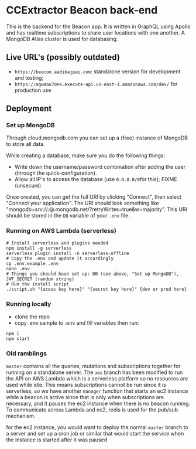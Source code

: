 # CCExtractor Beacon back-end

This is the backend for the Beacon app. It is written in GraphQL using Apollo and has realtime subscriptions to share user locations with one another. A MongoDB Atlas cluster is used for databasing.

## Live URL's (possibly outdated)

- `https://beacon.aadibajpai.com`: standalone version for development and testing;
- `https://agw4au70ek.execute-api.us-east-1.amazonaws.com/dev/` for production use

## Deployment

### Set up MongoDB

Through cloud.mongodb.com you can set up a (free) instance of MongoDB to store all data. 

While creating a database, make sure you do the following things:
- Write down the username/password combination after adding the user (through the quick-configuration).
- Allow all IP's to access the database (use `0.0.0.0/0`for this); FIXME (unsecure)

Once created, you can get the full URI by clicking "Connect", then select "Connect your application". The URI should look something like "mongodb+srv://<user>:<password>@<db-name>.mongodb.net/?retryWrites=true&w=majority". This URI should be stored in the `DB` variable of your `.env` file.

### Running on AWS Lambda (serverless)

```
# Install serverless and plugins needed
npm install -g serverless
serverless plugin install -n serverless-offline
# Copy the .env and update it accordingly
cp .env.example .env
nano .env
# Things you should have set up: DB (see above, "Set up MongoDB"), JWT_SECRET (random string)
# Run the install script
./script.sh "{acess key here}" "{secret key here}" {dev or prod here}
```

### Running locally

-   clone the repo
-   copy .env.sample to .env and fill variables then run:

```
npm i
npm start
```

### Old ramblings

`master` contains all the queries, mutations and subscriptions together for running on a standalone server. The `aws` branch has been modified to run the API on AWS Lambda which is a serverless platform so no resources are used while idle. This means subscriptions cannot be run since it is serverless, so we have another `manager` function that starts an ec2 instance while a beacon is active since that is only when subscriptions are necessary, and it pauses the ec2 instance when there is no beacon running. To communicate across Lambda and ec2, redis is used for the pub/sub mechanism.

for the ec2 instance, you would want to deploy the normal `master` branch to a server and set up a cron job or similar that would start the service when the instance is started after it was paused
